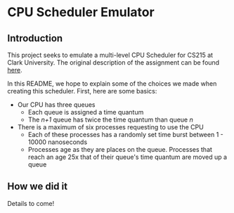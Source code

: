 CPU Scheduler Emulator
======================

Introduction
------------

This project seeks to emulate a multi-level CPU Scheduler for CS215 at Clark 
University. The original description of the assignment can be found 
[here](http://cs.clarku.edu/~fgreen/courses/cs215/CS215Assgn/CS215A5S13.html).

In this README, we hope to explain some of the choices we made when creating 
this scheduler. First, here are some basics:

* Our CPU has three queues
    * Each queue is assigned a time quantum
    * The *n+1* queue has twice the time quantum than queue *n*
* There is a maximum of six processes requesting to use the CPU
    * Each of these processes has a randomly set time burst between 1 - 10000
        nanoseconds
    * Processes age as they are places on the queue. Processes that reach an age
        25x that of their queue's time quantum are moved up a queue

How we did it
-------------

Details to come!
